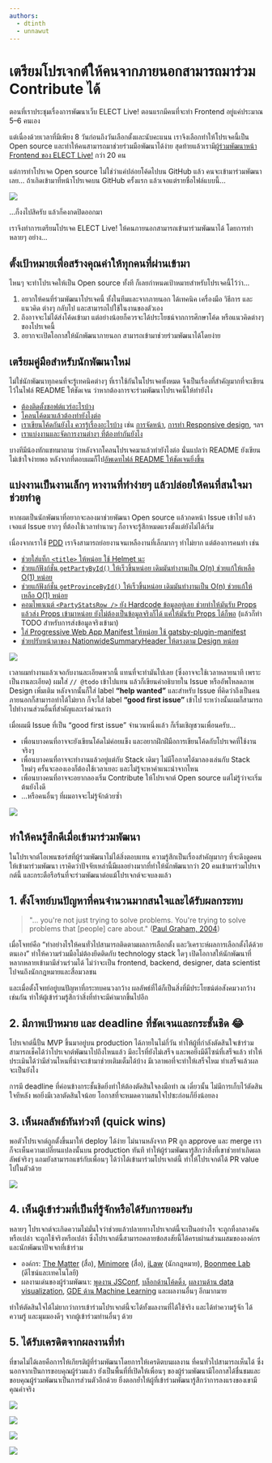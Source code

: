```yaml
---
authors:
  - dtinth
  - unnawut
---
```


# เตรียมโปรเจกต์ให้คนจากภายนอกสามารถมาร่วม Contribute ได้

<author-list></author-list>

ตอนที่เราประชุมเรื่องการพัฒนาเว็บ ELECT Live!
ตอนแรกมีคนที่จะทำ Frontend อยู่แค่ประมาณ 5–6 คนเอง

แต่เนื่องด้วยเวลาที่มีเพียง 8 วันก่อนถึงวันเลือกตั้งและนับคะแนน
เราจึงเลือกทำให้โปรเจคนี้เป็น Open source และทำให้คนสามารถมาช่วยร่วมมือพัฒนาได้ง่าย สุดท้ายแล้วเรามี[ผู้ร่วมพัฒนาหน้า Frontend ของ ELECT Live!](https://github.com/codeforthailand/election-live/graphs/contributors) กว่า 20 คน

แต่การทำโปรเจค Open source ไม่ใช่ว่าแค่ปล่อยโค้ดไปบน GitHub แล้ว คนจะเข้ามาร่วมพัฒนาเลย… ถ้าเกิดเข้ามาที่หน้าโปรเจคบน GitHub ครั้งแรก แล้วเจอแต่รายชื่อไฟล์แบบนี้​…

![](./unhelpful.png)

…ก็งงไปสิครับ แล้วก็คงกดปิดออกมา

เราจึงทำการเตรียมโปรเจค ELECT Live! ให้คนภายนอกสามารถเข้ามาร่วมพัฒนาได้ โดยการทำหลายๆ อย่าง…

## ตั้งเป้าหมายเพื่อสร้างคุณค่าให้ทุกคนที่ผ่านเข้ามา

ไหนๆ จะทำโปรเจคให้เป็น Open source ทั้งที
ก็เลยกำหนดเป้าหมายสำหรับโปรเจคนี้ไว้ว่า…

1. อยากให้คนที่ร่วมพัฒนาโปรเจคนี้ ทั้งในทีมและจากภายนอก ได้เทคนิค เครื่องมือ วิธีการ และแนวคิด ต่างๆ กลับไป
   และสามารถไปใช้ในงานของตัวเอง
2. ถึงอาจจะไม่ได้ส่งโค้ดเข้ามา
   แต่อย่างน้อยก็ควรจะได้ประโยชน์จากการศึกษาโค้ด หรือแนวคิดต่างๆ ของโปรเจคนี้
3. อยากจะเปิดโอกาสให้นักพัฒนาภายนอก สามารถเข้ามาช่วยร่วมพัฒนาได้โดยง่าย

## เตรียมคู่มือสำหรับนักพัฒนาใหม่

ไม่ใช่นักพัฒนาทุกคนที่จะรู้เทคนิคต่างๆ ที่เราใช้กันในโปรเจคทั้งหมด จึงเป็นเรื่องที่สำคัญมากที่จะเขียนไว้ในไฟล์ README ให้ชัดเจน ว่าหากต้องการจะร่วมพัฒนาโปรเจคนี้ให้ทำยังไง

- [ต้องติดตั้งซอฟต์แวร์อะไรบ้าง](https://github.com/codeforthailand/election-live#prerequisites)
- [โคลนโค้ดมาแล้วต้องทำยังไงต่อ](https://github.com/codeforthailand/election-live#install-dependencies)
- [เราเขียนโค้ดกันยังไง ควรรู้เรื่องอะไรบ้าง](https://github.com/codeforthailand/election-live#resources-for-developers) เช่น [การจัดหน้า](https://github.com/codeforthailand/election-live#styling), [การทำ Responsive design](https://github.com/codeforthailand/election-live#responsive-design), ฯลฯ
- [เราแบ่งงานและจัดการงานต่างๆ ที่ต้องทำกันยังไง](https://github.com/codeforthailand/election-live#todo-comments-)

บางทีมีน้องทักแชทมาถาม ว่าหลังจากโคลนโปรเจคมาแล้วทำยังไงต่อ นั่นแปลว่า README ยังเขียนไม่เข้าใจง่ายพอ หลังจากที่ตอบผมก็ไป[อัพเดทไฟล์ README ให้ชัดเจนยิ่งขึ้น](https://github.com/codeforthailand/election-live/commit/caaac49ab7cd2f63ec557a45002c2a410318d0f2)

## แบ่งงานเป็นงานเล็กๆ หางานที่ทำง่ายๆ แล้วปล่อยให้คนที่สนใจมาช่วยทำดู

หากผมเป็นนักพัฒนาที่อยากจะลองมาช่วยพัฒนา Open source
แล้วกดหน้า Issue เข้าไป
แล้วเจอแต่ Issue ยากๆ ที่ต้องใช้เวลาทำนานๆ
ก็อาจจะรู้สึกหมดแรงตั้งแต่ยังไม่ได้เริ่ม

เนื่องจากเราใช้ [PDD](../pdd/ 'Puzzle Driven Development') เราจึงสามารถย่อยงานจนเหลืองานที่เล็กมากๆ ทำไม่ยาก แต่ต้องการคนทำ เช่น

- [ช่วยใส่แท็ก `<title>` ให้หน่อย ใช้ Helmet นะ](https://github.com/codeforthailand/election-live/issues/10)
- [ช่วยแก้ฟังก์ชั่น `getPartyById()` ให้เร็วขึ้นหน่อย เดิมมันทำงานเป็น O(n) ช่วยแก้ให้เหลือ O(1) หน่อย](https://github.com/codeforthailand/election-live/issues/6)
- [ช่วยแก้ฟังก์ชั่น `getProvinceById()` ให้เร็วขึ้นหน่อย เดิมมันทำงานเป็น O(n) ช่วยแก้ให้เหลือ O(1) หน่อย](https://github.com/codeforthailand/election-live/issues/5)
- [คอมโพเนนต์ `<PartyStatsRow />` ยัง Hardcode ข้อมูลอยู่เลย ช่วยทำให้มันรับ Props แล้วส่ง Props เข้ามาหน่อย ยังไม่ต้องเป็นข้อมูลจริงก็ได้ แค่ให้มันรับ Props ได้ก็พอ](https://github.com/codeforthailand/election-live/issues/13) (แล้วก็ทำ TODO สำหรับการส่งข้อมูลจริงเข้ามา)
- [ใส่ Progressive Web App Manifest ให้หน่อย ใช้ gatsby-plugin-manifest](https://github.com/codeforthailand/election-live/issues/11)
- [ช่วยปรับหน้าตาของ NationwideSummaryHeader ให้ตรงตาม Design หน่อย](https://github.com/codeforthailand/election-live/issues/41)

![](./polishing.png)

เวลาผมทำงานแล้วเจอกับงานละเอียดพวกนี้
แทนที่จะทำมันไปเลย (ซึ่งอาจจะใช้เวลาหลายนาที เพราะเป็นงานละเอียด)
ผมใส่ `// @todo` เข้าไปแทน
แล้วก็เขียนคำอธิบายใน Issue
หรืออัพโหลดภาพ Design เพิ่มเติม
หลังจากนั้นก็ใส่ label **“help wanted”**
และสำหรับ Issue ที่คิดว่าถึงเป็นคนภายนอกก็สามารถทำได้ไม่ยาก ก็จะใส่ label **“good first issue”** เข้าไป
ระหว่างนั้นผมก็สามารถไปทำงานส่วนอื่นที่สำคัญและเร่งด่วนกว่า

เมื่อผมมี Issue ที่เป็น “good first issue” จำนวนหนึ่งแล้ว
ก็เริ่มเชิญชวนเพื่อนครับ…

- เพื่อนบางคนที่อาจจะยังเขียนโค้ดไม่ค่อยแข็ง และอยากฝึกฝีมือการเขียนโค้ดกับโปรเจคที่ใช้งานจริงๆ
- เพื่อนบางคนที่อาจจะทำงานแล้วอยู่แต่กับ Stack เดิมๆ ไม่มีโอกาสได้มาลองเล่นกับ Stack ใหม่ๆ ครั้นจะลองเองก็ต้องใช้เวลาเยอะ และไม่รู้จะหาคำแนะนำจากไหน
- เพื่อนบางคนที่อาจจะอยากลองเริ่ม Contribute ให้โปรเจกต์ Open source แต่ไม่รู้ว่าจะเริ่มต้นยังไงดี
- …หรือคนอื่นๆ ที่ผมอาจจะไม่รู้จักด้วยซ้ำ

![](./help.png)

## ทำให้คนรู้สึกดีเมื่อเข้ามาร่วมพัฒนา

ในโปรเจกต์โอเพนซอร์สที่ผู้ร่วมพัฒนาไม่ได้สิ่งตอบแทน
ความรู้สึกเป็นเรื่องสำคัญมากๆ ที่จะดึงดูดคนให้เข้ามาร่วมพัฒนา
เราคิดว่าปัจจัยเหล่านี้มีผลอย่างมากที่ทำให้นักพัฒนากว่า 20 คนเข้ามาร่วมโปรเจกต์นี้ และกระตือรือร้นที่จะร่วมพัฒนาต่อแม้โปรเจกต์จะจบลงแล้ว

## 1. ตั้งโจทย์บนปัญหาที่คนจำนวนมากสนใจและได้รับผลกระทบ

> "... you're not just trying to solve problems. You're trying to solve problems that [people] care about." ([Paul Graham, 2004](http://www.paulgraham.com/wealth.html))

เมื่อโจทย์คือ
“ทำอย่างไรให้คนทั่วไปสามารถติดตามผลการเลือกตั้ง และวิเคราะห์ผลการเลือกตั้งได้ด้วยตนเอง”
ทำให้ความร่วมมือไม่ต้องยึดติดกับ technology stack ใดๆ
เปิดโอกาสให้นักพัฒนาที่หลากหลายเข้ามามีส่วนร่วมได้
ไม่ว่าจะเป็น frontend, backend, designer, data scientist ไปจนถึงนักกฎหมายและสื่อมวลชน

และเมื่อตั้งโจทย์อยู่บนปัญหาที่กระทบคนวงกว้าง ผลลัพธ์ที่ได้ก็เป็นสิ่งที่มีประโยชน์ต่อสังคมวงกว้างเช่นกัน ทำให้ผู้เข้าร่วมรู้สึกว่าสิ่งที่ทำจะมีค่ามากขึ้นไปอีก

## 2. มีภาพเป้าหมาย และ deadline ที่ชัดเจนและกระชั้นชิด :joy:

โปรเจกต์นี้ปั้น MVP ขึ้นมาอยู่บน production ได้ภายในไม่กี่วัน
ทำให้ผู้ที่กำลังตัดสินใจเข้าร่วมสามารถเช็คได้ว่าโปรเจกต์พัฒนาไปถึงไหนแล้ว มีอะไรที่ยังไม่เสร็จ
และพอยิ่งมีดีไซน์ที่เสร็จแล้ว ทำให้ประเมินได้ว่ามีส่วนไหนที่น่าจะเข้ามาช่วยเติมเต็มได้บ้าง มีเวลาพอที่จะทำให้เสร็จไหม ทำเสร็จแล้วผลจะเป็นยังไง

การมี deadline ที่ค่อนข้างกระชั้นชิดยิ่งทำให้ต้องตัดสินใจลงมือทำ ณ เดี๋ยวนั้น
ไม่มีการเก็บไว้ตัดสินใจทีหลัง
พอยิ่งมีเวลาตัดสินใจน้อย โอกาสที่จะหมดความสนใจไปซะก่อนก็ยิ่งน้อยลง

## 3. เห็นผลลัพธ์ทันท่วงที (quick wins)

พอตัวโปรเจกต์ถูกตั้งขึ้นมาให้ deploy ได้ง่าย
ไม่นานหลังจาก PR ถูก approve และ merge เราก็จะเห็นความเปลี่ยนแปลงนั้นบน production ทันที
ทำให้ผู้ร่วมพัฒนารู้สึกว่าสิ่งที่เขาช่วยทำเกิดผลลัพธ์จริงๆ
แถมยังสามารถแชร์กับเพื่อนๆ ได้ว่าได้เข้ามาร่วมโปรเจกต์นี้
ทำให้โปรเจกต์ได้ PR value ไปในตัวด้วย

![](./share.jpeg)

## 4. เห็นผู้เข้าร่วมที่เป็นที่รู้จักหรือได้รับการยอมรับ

หลายๆ โปรเจกต์จะเกิดความไม่มั่นใจว่าช่วยแล้วปลายทางโปรเจกต์นี้จะเป็นอย่างไร จะถูกทิ้งกลางคันหรือเปล่า จะถูกใช้จริงหรือเปล่า
ซึ่งโปรเจกต์นี้สามารถคลายข้อสงสัยนี้ได้ครบผ่านส่วนผสมขององค์กรและนักพัฒนาปัจเจกที่เข้าร่วม

- องค์กร: [The Matter](https://thematter.co/) (สื่อ), [Minimore](https://minimore.com/) (สื่อ), [iLaw](https://ilaw.or.th/) (นักกฎหมาย), [Boonmee Lab](https://www.boonmeelab.com/) (ดีไซน์และเทคโนโลยี)
- ผลงานเด่นของผู้ร่วมพัฒนา: [พูดงาน JSConf](https://www.youtube.com/watch?v=xBa0_b-5XDw), [บล็อกด้านโค้ดดิ้ง](https://medium.com/@ibosz/), [ผลงานด้าน data visualization](https://www.tothemax.dev/), [GDE ด้าน Machine Learning](https://medium.com/@tvirot) และผลงานอื่นๆ อีกมากมาย

ทำให้ตัดสินใจได้ไม่ยากว่าการเข้าร่วมโปรเจกต์นี้จะได้ทั้งผลงานที่ได้ใช้จริง
และได้ทำความรู้จัก ได้ความรู้ และมุมมองดีๆ จากผู้เข้าร่วมท่านอื่นๆ ด้วย

## 5. ได้รับเครดิตจากผลงานที่ทำ

ที่ขาดไม่ได้เลยคือการให้เกียรติผู้ที่ร่วมพัฒนาโดยการให้เครดิตบนผลงาน ที่คนทั่วไปสามารถเห็นได้
ซึ่งนอกจากเป็นการขอบคุณผู้ร่วมแล้ว ยังเป็นพื้นที่ที่เปิดให้เพื่อนๆ ของผู้ร่วมพัฒนามีโอกาสได้ชื่นชมและขอบคุณผู้ร่วมพัฒนาเป็นการส่วนตัวอีกด้วย ยิ่งตอกย้ำให้ผู้ที่เข้าร่วมพัฒนารู้สึกว่าการลงแรงของเขามีคุณค่าจริง

![](./contributors.jpeg)

![](./conversation1.jpeg)

![](./conversation2.jpeg)

![](./conversation3.jpeg)
